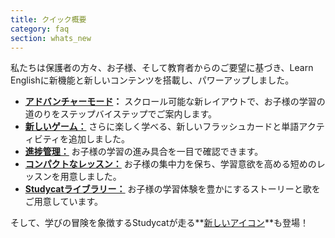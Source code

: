 ```yaml
---
title: クイック概要
category: faq
section: whats_new
---
```

私たちは保護者の方々、お子様、そして教育者からのご要望に基づき、Learn Englishに新機能と新しいコンテンツを搭載し、パワーアップしました。

* **[アドバンチャーモード](https://help.studycat.com/hc/en-us/articles/40395054430233)：** スクロール可能な新レイアウトで、お子様の学習の道のりをステップバイステップでご案内します。
* **[新しいゲーム：](https://help.studycat.com/hc/en-us/articles/40396868059161)** さらに楽しく学べる、新しいフラッシュカードと単語アクティビティを追加しました。
* **[進捗管理：](https://help.studycat.com/hc/en-us/articles/40392093954585)** お子様の学習の進み具合を一目で確認できます。
* **[コンパクトなレッスン：](https://help.studycat.com/hc/en-us/articles/40395054430233)** お子様の集中力を保ち、学習意欲を高める短めのレッスンを用意しました。
* **[Studycatライブラリー：](https://help.studycat.com/hc/en-us/articles/40392018677401)** お子様の学習体験を豊かにするストーリーと歌をご用意しています。

そして、学びの冒険を象徴するStudycatが走る**[新しいアイコン](https://help.studycat.com/hc/en-us/articles/40378210072217)**も登場！